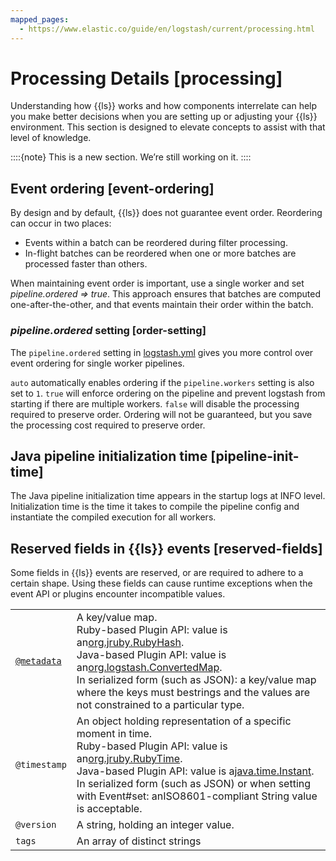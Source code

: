 ```yaml
---
mapped_pages:
  - https://www.elastic.co/guide/en/logstash/current/processing.html
---
```


# Processing Details [processing]

Understanding how {{ls}} works and how components interrelate can help you make better decisions when you are setting up or adjusting your {{ls}} environment. This section is designed to elevate concepts to assist with that level of knowledge.

::::{note}
This is a new section. We’re still working on it.
::::



## Event ordering [event-ordering]

By design and by default, {{ls}} does not guarantee event order. Reordering can occur in two places:

* Events within a batch can be reordered during filter processing.
* In-flight batches can be reordered when one or more batches are processed faster than others.

When maintaining event order is important, use a single worker and set *pipeline.ordered ⇒ true*. This approach ensures that batches are computed one-after-the-other, and that events maintain their order within the batch.


### *pipeline.ordered* setting [order-setting]

The `pipeline.ordered` setting in [logstash.yml](/reference/logstash-settings-file.md) gives you more control over event ordering for single worker pipelines.

`auto` automatically enables ordering if the `pipeline.workers` setting is also set to `1`. `true` will enforce ordering on the pipeline and prevent logstash from starting if there are multiple workers. `false` will disable the processing required to preserve order. Ordering will not be guaranteed, but you save the processing cost required to preserve order.


## Java pipeline initialization time [pipeline-init-time]

The Java pipeline initialization time appears in the startup logs at INFO level. Initialization time is the time it takes to compile the pipeline config and instantiate the compiled execution for all workers.


## Reserved fields in {{ls}} events [reserved-fields]

Some fields in {{ls}} events are reserved, or are required to adhere to a certain shape. Using these fields can cause runtime exceptions when the event API or plugins encounter incompatible values.

|  |  |
| --- | --- |
| [`@metadata`](/reference/event-dependent-configuration.md#metadata) | A key/value map.<br>Ruby-based Plugin API: value is an[org.jruby.RubyHash](https://javadoc.io/static/org.jruby/jruby-core/9.2.5.0/org/jruby/RubyHash.md).<br>Java-based Plugin API: value is an[org.logstash.ConvertedMap](https://github.com/elastic/logstash/blob/main/logstash-core/src/main/java/org/logstash/ConvertedMap.java).<br>In serialized form (such as JSON): a key/value map where the keys must bestrings and the values are not constrained to a particular type. |
| `@timestamp` | An object holding representation of a specific moment in time.<br>Ruby-based Plugin API: value is an[org.jruby.RubyTime](https://javadoc.io/static/org.jruby/jruby-core/9.2.5.0/org/jruby/RubyTime.md).<br>Java-based Plugin API: value is a[java.time.Instant](https://docs.oracle.com/en/java/javase/11/docs/api/java.base/java/time/Instant.md).<br>In serialized form (such as JSON) or when setting with Event#set: anISO8601-compliant String value is acceptable. |
| `@version` | A string, holding an integer value. |
| `tags` | An array of distinct strings |

